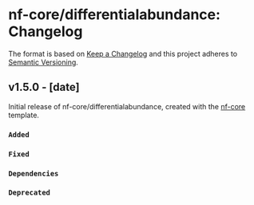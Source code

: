 # nf-core/differentialabundance: Changelog

The format is based on [Keep a Changelog](https://keepachangelog.com/en/1.0.0/)
and this project adheres to [Semantic Versioning](https://semver.org/spec/v2.0.0.html).

## v1.5.0 - [date]

Initial release of nf-core/differentialabundance, created with the [nf-core](https://nf-co.re/) template.

### `Added`

### `Fixed`

### `Dependencies`

### `Deprecated`
